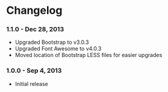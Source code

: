 # Changelog

### 1.1.0 - Dec 28, 2013

* Upgraded Bootstrap to v3.0.3
* Upgraded Font Awesome to v4.0.3
* Moved location of Bootstrap LESS files for easier upgrades

### 1.0.0 - Sep 4, 2013

* Initial release

